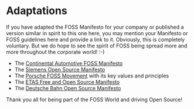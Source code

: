 # Adaptations

If you have adapted the FOSS Manifesto for your company or published a version similar in spirit to this one here, you may mention your Manifesto or FOSS guidelines here and provide a link to it. 
Obviously, this is completely voluntary. But we do hope to see the spirit of FOSS being spread more and more throughout the corporate world! :-)

- The [Continental Automotive FOSS Manifesto](https://www.continental-automotive.com/getattachment/9591c9e9-ac6a-4269-a456-ecc7d8ffcd76/202301-Continental-FOSS-Manifesto.pdf)
- The [Siemens Open Source Manifesto](https://opensource.siemens.com/manifesto/)
- The [Porsche FOSS Movement](https://opensource.porsche.com/) with its key values and principles
- The [ETAS Free and Open Source Manifesto](https://www.etas.com/download-center-files/company/etas-open-source-manifesto-20230919.pdf) 
- The [Deutsche Bahn Open Source Manifesto](https://opensource.deutschebahn.com/opensource-en) 

Thank you all for being part of the FOSS World and driving Open Source!
